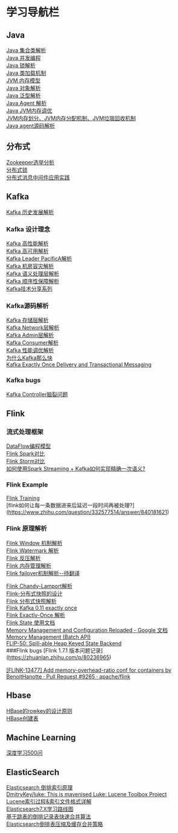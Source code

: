 # 学习导航栏



## Java
   [Java 集合类解析](https://www.cnblogs.com/yueshutong/p/9696216.html) <br> 
   [Java 并发编程](https://www.cnblogs.com/wxd0108/p/5479442.html)  <br> 
   [Java 锁解析](https://tech.meituan.com/2018/11/15/java-lock.html) <br> 
   [Java 类加载机制](https://juejin.im/post/5a810b0e5188257a5c606a85) <br>
   [JVM 内存模型](https://juejin.im/post/5ad5c0216fb9a028e014fb63) <br>
   [Java  对象解析](https://blog.csdn.net/smileiam/article/details/80364641) <br>
   [Java 泛型解析](https://www.zhihu.com/question/20400700)  <br>
   [Java Agent 解析](https://www.javazhiyin.com/27630.html)  <br>
   [Java JVM内存调优](https://zhanjindong.com/2016/03/02/jvm-memory-tunning-notes) <br>
   [JVM内存划分、JVM内存分配机制、JVM垃圾回收机制](https://blog.csdn.net/CSDN_Terence/article/details/77771429) <br>
   [Java agent源码解析](https://www.infoq.cn/article/javaagent-illustrated) <br>
     
## 分布式

   [Zookeeper选举分析](https://www.cnblogs.com/longxok/p/8951867.html)  <br>
   [分布式锁 ](https://juejin.im/post/5bbb0d8df265da0abd3533a5)  <br>
   [分布式消息中间件应用实践](https://www.ibm.com/developerworks/cn/opensource/os-cn-kafka-distributed/index.html) <br>
       
        

## Kafka
 [Kafka 历史发展解析](https://www.infoq.cn/article/MLMyoWNxqs*MzQX7lvzO) <br>   
### Kafka 设计理念
  [Kafka 高性能解析](http://www.jasongj.com/kafka/high_throughput/) <br>
  [Kafka 高可用解析](https://www.infoq.cn/article/kafka-analysis-part-3) <br>
  [Kafka Leader PacificA解析](http://www.thinkingyu.com/articles/PacificA/) <br>
  [Kafka 机房容灾解析](https://mp.weixin.qq.com/s?__biz=MzU1NDA4NjU2MA==&mid=2247494329&idx=3&sn=68253c54f0e034c465a7517bb1c7605e&chksm=fbea5376cc9dda607632db6441d742f92e3c5e1ed123587a6a02c0ff593e9d647cd6ff042aa5&scene=27#wechat_redirect) <br>
  [Kafka 语义处理层解析](https://hevodata.com/blog/kafka-exactly-once/) <br>
  [Kafka 顺序性保障解析](https://medium.com/@felipedutratine/kafka-ordering-guarantees-99320db8f87f) <br>
  [Kafka技术分享系列 ](http://blog.csdn.net/lizhitao/article/details/39499283) <br>
### Kafka源码解析
  [Kafka 存储层解析](https://tech.meituan.com/2015/01/13/kafka-fs-design-theory.html) <br>
  [Kafka Network层解析 ](https://juejin.im/post/5c19c787f265da613c09be5c) <br>
  [Kafka Admin层解析](http://matt33.com/2017/07/21/kafka-topic-create/) <br>
  [Kafka Consumer解析](http://zqhxuyuan.github.io/2016/01/19/2016-01-19-Kafka-Consumer-scala/#ZookeeperConsumerConnector) <br>
  [Kafka 性能调优解析](https://community.hortonworks.com/questions/73895/any-experience-based-tips-to-optimize-kafka-broker.html) <br>
  [为什么Kafka那么快](https://manbuyun.github.io/2017/01/13/%E4%B8%BA%E4%BB%80%E4%B9%88Kafka%E9%82%A3%E4%B9%88%E5%BF%AB/) <br>
  [Kafka Exactly Once Delivery and Transactional Messaging ](https://cwiki.apache.org/confluence/display/KAFKA/KIP-98+-+Exactly+Once+Delivery+and+Transactional+Messaging#KIP-98-ExactlyOnceDeliveryandTransactionalMessaging-DataFlow) <br>
### Kafka bugs
  [Kafka Controller脑裂问题](https://zhuanlan.zhihu.com/p/75524641) <br>     
        

## Flink

### 流式处理框架  
  [DataFlow编程模型](https://www.jianshu.com/p/0faa1c1caa47) <br>
  [Flink Spark对比](https://www.infoq.cn/article/spark-vs-flink) <br>
  [Flink Storm对比](https://tech.meituan.com/2017/11/17/flink-benchmark.html) <br>
  [如何使用Spark Streaming + Kafka如何实现精确一次语义?](https://www.zhihu.com/question/334249637/answer/744493120) <br>
  
### Flink Example 
  [Flink Training](https://training.ververica.com/) <br> 
  [flink如何让每一条数据进来后延迟一段时间再被处理?] (https://www.zhihu.com/question/332577514/answer/840181621) <br>

### Flink 原理解析 
  [Flink Window 机制解析](http://wuchong.me/blog/2016/05/25/flink-internals-window-mechanism/#comments) <br>
  [Flink Watermark 解析](https://blog.csdn.net/lmalds/article/details/52704170) <br>
  [Flink 反压解析 ](http://wuchong.me/blog/2016/04/26/flink-internals-how-to-handle-backpressure/) <br>
  [Flink 内存管理解析](http://wuchong.me/blog/2016/04/29/flink-internals-memory-manage/) <br>
  [Flink failover机制解析--待翻译](https://cwiki.apache.org/confluence/display/FLINK/FLIP-1+%3A+Fine+Grained+Recovery+from+Task+Failures) <br>
  
  [Flink Chandy-Lamport解析](https://yq.aliyun.com/articles/688764) <br>
  [Flink-分布式快照的设计](http://chenyuzhao.me/2018/01/29/Flink-%E5%88%86%E5%B8%83%E5%BC%8F%E5%BF%AB%E7%85%A7%E7%9A%84%E8%AE%BE%E8%AE%A1-%E6%B5%81%E7%A8%8B/) <br>
  [Flink 分布式快照解析](http://xargin.com/distributed-snapshot-in-stream-sys/) <br>
  [Flink  Kafka 0.11 exactly once](https://www.cnblogs.com/huxi2b/p/8459342.html) <br>
  [Flink Exactly-Once 解析](http://www.whitewood.me/2018/10/16/Flink-Exactly-Once-%E6%8A%95%E9%80%92%E5%AE%9E%E7%8E%B0%E6%B5%85%E6%9E%90/) <br>
  [Flink State 使用文档](https://ci.apache.org/projects/flink/flink-docs-master/dev/stream/state/state.html) <br>
   [Memory Management and Configuration Reloaded - Google 文档](https://docs.google.com/document/d/1o4KvyyXsQMGUastfPin3ZWeUXWsJgoL7piqp1fFYJvA/edit#heading=h.ie6fcly7mrci) <br>
   [Memory Management (Batch API) ](https://cwiki.apache.org/confluence/pages/viewpage.action?pageId=53741525) <br>
  [FLIP-50: Spill-able Heap Keyed State Backend](https://cwiki.apache.org/confluence/display/FLINK/FLIP-50%3A+Spill-able+Heap+Keyed+State+Backend) <br>
###Flink bugs
[Flink 1.7.1 版本问题记录] (https://zhuanlan.zhihu.com/p/80236965)  <br>  
[\[FLINK-13477\] Add memory-overhead-ratio conf for containers by BenoitHanotte · Pull Request #9265 · apache/flink](https://github.com/apache/flink/pull/9265) <br>

  
    
        

## Hbase

       
  [HBase的rowkey的设计原则 ](https://www.cnblogs.com/yuguoshuo/p/6265649.html) <br>
  [HBase创建表 ](https://www.yiibai.com/hbase/hbase_create_table.html) <br>
    
        

## Machine Learning

       
  [深度学习500问](https://github.com/scutan90/DeepLearning-500-questions) <br>
       
        

## ElasticSearch

       
  [Elasticsearch 倒排索引原理](https://zhuanlan.zhihu.com/p/33671444) <br>
  [DmitryKey/luke: This is mavenised Luke: Lucene Toolbox Project](https://github.com/DmitryKey/luke) <br>
  [Lucene索引过程&索引文件格式详解](https://www.shenyanchao.cn/blog/2018/12/04/lucene-index-files/) <br>
  [Elasticsearch7.X学习路线图](https://mp.weixin.qq.com/s/z8-wYwalrkUWWSamL4bkIQ) <br>
  [基于跳表的倒排记录表快速合并算法](http://book.51cto.com/art/201008/222920.htm) <br>
  [Elasticsearch倒排表压缩及缓存合并策略](https://blog.csdn.net/ok0011/article/details/82185133) <br>